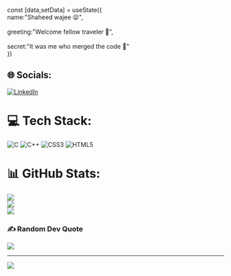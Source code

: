 const [data,setData] = useState({
<br>name:"Shaheed wajee 😜",</br>
<br>greeting:"Welcome fellow traveler 🤗",</br>
<br>secret:"It was me who merged the code 🤫"</br>
})


## 🌐 Socials:
[![LinkedIn](https://img.shields.io/badge/LinkedIn-%230077B5.svg?logo=linkedin&logoColor=white)](https://linkedin.com/in/shayeed-wajee) 

# 💻 Tech Stack:
![C](https://img.shields.io/badge/c-%2300599C.svg?style=for-the-badge&logo=c&logoColor=white) ![C++](https://img.shields.io/badge/c++-%2300599C.svg?style=for-the-badge&logo=c%2B%2B&logoColor=white) ![CSS3](https://img.shields.io/badge/css3-%231572B6.svg?style=for-the-badge&logo=css3&logoColor=white) ![HTML5](https://img.shields.io/badge/html5-%23E34F26.svg?style=for-the-badge&logo=html5&logoColor=white)

# 📊 GitHub Stats:
![](https://github-readme-stats.vercel.app/api?username=WajeeNPC&theme=merko&hide_border=false&include_all_commits=true&count_private=false)<br/>
![](https://github-readme-streak-stats.herokuapp.com/?user=WajeeNPC&theme=merko&hide_border=false)<br/>
![](https://github-readme-stats.vercel.app/api/top-langs/?username=WajeeNPC&theme=merko&hide_border=false&include_all_commits=true&count_private=false&layout=compact)

### ✍️ Random Dev Quote
![](https://quotes-github-readme.vercel.app/api?type=horizontal&theme=radical)

---
[![](https://visitcount.itsvg.in/api?id=WajeeNPC&icon=0&color=0)](https://visitcount.itsvg.in)

<!-- Proudly created with GPRM ( https://gprm.itsvg.in ) -->
